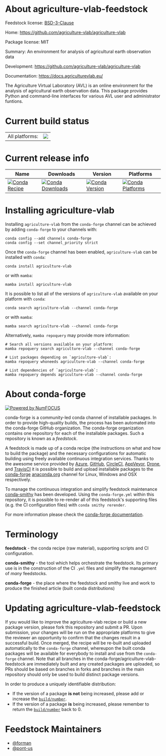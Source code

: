 About agriculture-vlab-feedstock
================================

Feedstock license: [BSD-3-Clause](https://github.com/conda-forge/agriculture-vlab-feedstock/blob/main/LICENSE.txt)

Home: https://github.com/agriculture-vlab/agriculture-vlab

Package license: MIT

Summary: An environment for analysis of agricultural earth observation data

Development: https://github.com/agriculture-vlab/agriculture-vlab

Documentation: https://docs.agriculturevlab.eu/

The Agriculture Virtual Laboratory (AVL) is an online environment for the
analysis of agricultural earth observation data. This package provides
Python and command-line interfaces for various AVL user and administrator
funtions.


Current build status
====================


<table><tr><td>All platforms:</td>
    <td>
      <a href="https://dev.azure.com/conda-forge/feedstock-builds/_build/latest?definitionId=15763&branchName=main">
        <img src="https://dev.azure.com/conda-forge/feedstock-builds/_apis/build/status/agriculture-vlab-feedstock?branchName=main">
      </a>
    </td>
  </tr>
</table>

Current release info
====================

| Name | Downloads | Version | Platforms |
| --- | --- | --- | --- |
| [![Conda Recipe](https://img.shields.io/badge/recipe-agriculture--vlab-green.svg)](https://anaconda.org/conda-forge/agriculture-vlab) | [![Conda Downloads](https://img.shields.io/conda/dn/conda-forge/agriculture-vlab.svg)](https://anaconda.org/conda-forge/agriculture-vlab) | [![Conda Version](https://img.shields.io/conda/vn/conda-forge/agriculture-vlab.svg)](https://anaconda.org/conda-forge/agriculture-vlab) | [![Conda Platforms](https://img.shields.io/conda/pn/conda-forge/agriculture-vlab.svg)](https://anaconda.org/conda-forge/agriculture-vlab) |

Installing agriculture-vlab
===========================

Installing `agriculture-vlab` from the `conda-forge` channel can be achieved by adding `conda-forge` to your channels with:

```
conda config --add channels conda-forge
conda config --set channel_priority strict
```

Once the `conda-forge` channel has been enabled, `agriculture-vlab` can be installed with `conda`:

```
conda install agriculture-vlab
```

or with `mamba`:

```
mamba install agriculture-vlab
```

It is possible to list all of the versions of `agriculture-vlab` available on your platform with `conda`:

```
conda search agriculture-vlab --channel conda-forge
```

or with `mamba`:

```
mamba search agriculture-vlab --channel conda-forge
```

Alternatively, `mamba repoquery` may provide more information:

```
# Search all versions available on your platform:
mamba repoquery search agriculture-vlab --channel conda-forge

# List packages depending on `agriculture-vlab`:
mamba repoquery whoneeds agriculture-vlab --channel conda-forge

# List dependencies of `agriculture-vlab`:
mamba repoquery depends agriculture-vlab --channel conda-forge
```


About conda-forge
=================

[![Powered by
NumFOCUS](https://img.shields.io/badge/powered%20by-NumFOCUS-orange.svg?style=flat&colorA=E1523D&colorB=007D8A)](https://numfocus.org)

conda-forge is a community-led conda channel of installable packages.
In order to provide high-quality builds, the process has been automated into the
conda-forge GitHub organization. The conda-forge organization contains one repository
for each of the installable packages. Such a repository is known as a *feedstock*.

A feedstock is made up of a conda recipe (the instructions on what and how to build
the package) and the necessary configurations for automatic building using freely
available continuous integration services. Thanks to the awesome service provided by
[Azure](https://azure.microsoft.com/en-us/services/devops/), [GitHub](https://github.com/),
[CircleCI](https://circleci.com/), [AppVeyor](https://www.appveyor.com/),
[Drone](https://cloud.drone.io/welcome), and [TravisCI](https://travis-ci.com/)
it is possible to build and upload installable packages to the
[conda-forge](https://anaconda.org/conda-forge) [anaconda.org](https://anaconda.org/)
channel for Linux, Windows and OSX respectively.

To manage the continuous integration and simplify feedstock maintenance
[conda-smithy](https://github.com/conda-forge/conda-smithy) has been developed.
Using the ``conda-forge.yml`` within this repository, it is possible to re-render all of
this feedstock's supporting files (e.g. the CI configuration files) with ``conda smithy rerender``.

For more information please check the [conda-forge documentation](https://conda-forge.org/docs/).

Terminology
===========

**feedstock** - the conda recipe (raw material), supporting scripts and CI configuration.

**conda-smithy** - the tool which helps orchestrate the feedstock.
                   Its primary use is in the construction of the CI ``.yml`` files
                   and simplify the management of *many* feedstocks.

**conda-forge** - the place where the feedstock and smithy live and work to
                  produce the finished article (built conda distributions)


Updating agriculture-vlab-feedstock
===================================

If you would like to improve the agriculture-vlab recipe or build a new
package version, please fork this repository and submit a PR. Upon submission,
your changes will be run on the appropriate platforms to give the reviewer an
opportunity to confirm that the changes result in a successful build. Once
merged, the recipe will be re-built and uploaded automatically to the
`conda-forge` channel, whereupon the built conda packages will be available for
everybody to install and use from the `conda-forge` channel.
Note that all branches in the conda-forge/agriculture-vlab-feedstock are
immediately built and any created packages are uploaded, so PRs should be based
on branches in forks and branches in the main repository should only be used to
build distinct package versions.

In order to produce a uniquely identifiable distribution:
 * If the version of a package **is not** being increased, please add or increase
   the [``build/number``](https://docs.conda.io/projects/conda-build/en/latest/resources/define-metadata.html#build-number-and-string).
 * If the version of a package **is** being increased, please remember to return
   the [``build/number``](https://docs.conda.io/projects/conda-build/en/latest/resources/define-metadata.html#build-number-and-string)
   back to 0.

Feedstock Maintainers
=====================

* [@forman](https://github.com/forman/)
* [@pont-us](https://github.com/pont-us/)


<!-- dummy commit to enable rerendering -->

